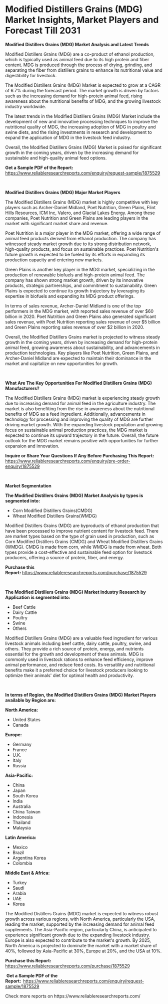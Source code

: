 <p><h1>Modified Distillers Grains (MDG) Market Insights, Market Players and Forecast Till 2031</h1></p><p><strong>Modified Distillers Grains (MDG) Market Analysis and Latest Trends</strong></p>
<p><p>Modified Distillers Grains (MDG) are a co-product of ethanol production, which is typically used as animal feed due to its high protein and fiber content. MDG is produced through the process of drying, grinding, and separating the fiber from distillers grains to enhance its nutritional value and digestibility for livestock.</p><p>The Modified Distillers Grains (MDG) Market is expected to grow at a CAGR of 6.7% during the forecast period. The market growth is driven by factors such as the increasing demand for high-protein animal feed, rising awareness about the nutritional benefits of MDG, and the growing livestock industry worldwide.</p><p>The latest trends in the Modified Distillers Grains (MDG) Market include the development of new and innovative processing techniques to improve the nutritional quality of MDG, the increasing adoption of MDG in poultry and swine diets, and the rising investments in research and development to expand the application of MDG in the livestock feed industry.</p><p>Overall, the Modified Distillers Grains (MDG) Market is poised for significant growth in the coming years, driven by the increasing demand for sustainable and high-quality animal feed options.</p></p>
<p><strong>Get a Sample PDF of the Report:&nbsp;</strong> <a href="https://www.reliableresearchreports.com/enquiry/request-sample/1875529">https://www.reliableresearchreports.com/enquiry/request-sample/1875529</a></p>
<p>&nbsp;</p>
<p><strong>Modified Distillers Grains (MDG) Major Market Players</strong></p>
<p><p>The Modified Distillers Grains (MDG) market is highly competitive with key players such as Archer-Daniel Midland, Poet Nutrition, Green Plains, Flint Hills Resources, ICM Inc, Valero, and Glacial Lakes Energy. Among these companies, Poet Nutrition and Green Plains are leading players in the market with significant market share and revenue.</p><p>Poet Nutrition is a major player in the MDG market, offering a wide range of animal feed products derived from ethanol production. The company has witnessed steady market growth due to its strong distribution network, high-quality products, and focus on sustainable practices. Poet Nutrition's future growth is expected to be fueled by its efforts in expanding its production capacity and entering new markets.</p><p>Green Plains is another key player in the MDG market, specializing in the production of renewable biofuels and high-protein animal feed. The company has shown strong market growth, driven by its innovative products, strategic partnerships, and commitment to sustainability. Green Plains is expected to continue its growth trajectory by leveraging its expertise in biofuels and expanding its MDG product offerings.</p><p>In terms of sales revenue, Archer-Daniel Midland is one of the top performers in the MDG market, with reported sales revenue of over $60 billion in 2020. Poet Nutrition and Green Plains also generated significant sales revenue, with Poet Nutrition reporting sales revenue of over $5 billion and Green Plains reporting sales revenue of over $2 billion in 2020.</p><p>Overall, the Modified Distillers Grains market is projected to witness steady growth in the coming years, driven by increasing demand for high-protein animal feed, growing awareness about sustainability, and advancements in production technologies. Key players like Poet Nutrition, Green Plains, and Archer-Daniel Midland are expected to maintain their dominance in the market and capitalize on new opportunities for growth.</p></p>
<p>&nbsp;</p>
<p><strong>What Are The Key Opportunities For Modified Distillers Grains (MDG) Manufacturers?</strong></p>
<p><p>The Modified Distillers Grains (MDG) market is experiencing steady growth due to increasing demand for animal feed in the agriculture industry. The market is also benefiting from the rise in awareness about the nutritional benefits of MDG as a feed ingredient. Additionally, advancements in technology for processing and improving the quality of MDG are further driving market growth. With the expanding livestock population and growing focus on sustainable animal production practices, the MDG market is expected to continue its upward trajectory in the future. Overall, the future outlook for the MDG market remains positive with opportunities for further expansion and innovation.</p></p>
<p><strong>Inquire or Share Your Questions If Any Before Purchasing This Report:</strong> <a href="https://www.reliableresearchreports.com/enquiry/pre-order-enquiry/1875529">https://www.reliableresearchreports.com/enquiry/pre-order-enquiry/1875529</a></p>
<p>&nbsp;</p>
<p><strong>Market Segmentation</strong></p>
<p><strong>The Modified Distillers Grains (MDG) Market Analysis by types is segmented into:</strong></p>
<p><ul><li>Corn Modified Distillers Grains(CMDG)</li><li>Wheat Modified Distillers Grains(WMDG)</li></ul></p>
<p><p>Modified Distillers Grains (MDG) are byproducts of ethanol production that have been processed to improve nutrient content for livestock feed. There are market types based on the type of grain used in production, such as Corn Modified Distillers Grains (CMDG) and Wheat Modified Distillers Grains (WMDG). CMDG is made from corn, while WMDG is made from wheat. Both types provide a cost-effective and sustainable feed option for livestock producers, offering a source of protein, fiber, and energy.</p></p>
<p><strong>Purchase this Report:&nbsp;</strong><a href="https://www.reliableresearchreports.com/purchase/1875529">https://www.reliableresearchreports.com/purchase/1875529</a></p>
<p>&nbsp;</p>
<p><strong>The Modified Distillers Grains (MDG) Market Industry Research by Application is segmented into:</strong></p>
<p><ul><li>Beef Cattle</li><li>Dairy Cattle</li><li>Poultry</li><li>Swine</li><li>Others</li></ul></p>
<p><p>Modified Distillers Grains (MDG) are a valuable feed ingredient for various livestock animals including beef cattle, dairy cattle, poultry, swine, and others. They provide a rich source of protein, energy, and nutrients essential for the growth and development of these animals. MDG is commonly used in livestock rations to enhance feed efficiency, improve animal performance, and reduce feed costs. Its versatility and nutritional benefits make it a preferred choice for livestock producers looking to optimize their animals' diet for optimal health and productivity.</p></p>
<p>&nbsp;</p>
<p><strong>In terms of Region, the Modified Distillers Grains (MDG) Market Players available by Region are:</strong></p>
<p>
    <p> <strong> North America: </strong>
        <ul>
            <li>United States</li>
            <li>Canada</li>
        </ul>
        </p> 
    <p> <strong> Europe: </strong>
        <ul>
            <li>Germany</li>
            <li>France</li>
            <li>U.K.</li>
            <li>Italy</li>
            <li>Russia</li>
        </ul>
        </p> 
    <p> <strong> Asia-Pacific: </strong>
        <ul>
            <li>China</li>
            <li>Japan</li>
            <li>South Korea</li>
            <li>India</li>
            <li>Australia</li>
            <li>China Taiwan</li>
            <li>Indonesia</li>
            <li>Thailand</li>
            <li>Malaysia</li>
        </ul>
        </p> 
    <p> <strong> Latin America: </strong>
        <ul>
            <li>Mexico</li>
            <li>Brazil</li>
            <li>Argentina Korea</li>
            <li>Colombia</li>
        </ul>
        </p> 
    <p> <strong> Middle East & Africa: </strong>
        <ul>
            <li>Turkey</li>
            <li>Saudi</li>
            <li>Arabia</li>
            <li>UAE</li>
            <li>Korea</li>
        </ul>
    </p>
    </p>
<p><p>The Modified Distillers Grains (MDG) market is expected to witness robust growth across various regions, with North America, particularly the USA, leading the market, supported by the increasing demand for animal feed supplements. The Asia-Pacific region, particularly China, is anticipated to experience significant growth due to the expanding livestock industry. Europe is also expected to contribute to the market's growth. By 2025, North America is projected to dominate the market with a market share of 40%, followed by Asia-Pacific at 30%, Europe at 20%, and the USA at 10%.</p></p>
<p><strong>Purchase this Report: </strong><a href="https://www.reliableresearchreports.com/purchase/1875529">https://www.reliableresearchreports.com/purchase/1875529</a></p>
<p>&nbsp;<strong>Get a Sample PDF of the Report:&nbsp;&nbsp;</strong><a href="https://www.reliableresearchreports.com/enquiry/request-sample/1875529">https://www.reliableresearchreports.com/enquiry/request-sample/1875529</a></p>
<p><strong></strong></p>
<p>Check more reports on https://www.reliableresearchreports.com/</p>